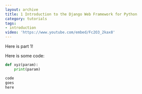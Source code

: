 ```yaml
---
layout: archive
title: 1 Introduction to the Django Web Framework for Python
category: tutorials
tags:
- introduction
video: 'https://www.youtube.com/embed/Fc2O3_2kax8'
---
```


Here is part 1!

Here is some code:

``` python
def xyz(param):
    print(param)

code
goes
here
```
